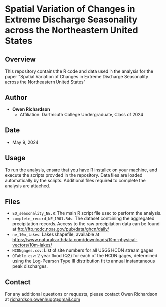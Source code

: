# Spatial Variation of Changes in Extreme Discharge Seasonality across the Northeastern United States

## Overview
This repository contains the R code and data used in the analysis for the paper "Spatial Variation of Changes in Extreme Discharge Seasonality across the Northeastern United States" 

## Author
- **Owen Richardson**
  - Affiliation: Dartmouth College Undergraduate, Class of 2024

## Date
- May 9, 2024

## Usage
To run the analysis, ensure that you have R installed on your machine, and execute the scripts provided in the repository. Data files are loaded automatically by the scripts.
Additional files required to complete the analysis are attached.

## Files
- `EQ_seasonality_NE.R`: The main R script file used to perform the analysis.
- `complete_record_NE_1901.Rds`: The dataset containing the aggregated precipitation records. Access to the raw precipitation data can be found at ftp://ftp.ncdc.noaa.gov/pub/data/ghcn/daily/
- `ne_10m_lakes`: Lakes shapefile, available at https://www.naturalearthdata.com/downloads/10m-physical-vectors/10m-lakes/
- `HCDNgages.csv`: List of site numbers for all USGS HCDN stream gages
- `QTable.csv`: 2 year flood (Q2) for each of the HCDN gages, determined using the Log-Pearson Type III distribution fit to annual instantaneous peak discharges.

## Contact
For any additional questions or requests, please contact Owen Richardson at richardson.owenhugo@gmail.com
